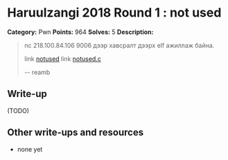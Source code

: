 # Haruulzangi 2018 Round 1 : not used 

**Category:** Pwn
**Points:** 964
**Solves:** 5
**Description:**

>nc 218.100.84.106 9006 дээр хавсралт дээрх elf ажиллаж байна.
>
>link [notused](notused)
>link [notused.c](notused.c)
>
>--
>reamb


## Write-up

(TODO)

## Other write-ups and resources

* none yet

